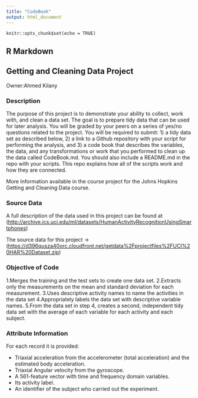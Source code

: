 ```yaml
---
title: "CodeBook"
output: html_document
---
```


```{r setup, include=FALSE}
knitr::opts_chunk$set(echo = TRUE)
```

## R Markdown
## Getting and Cleaning Data Project
 
Owner:Ahmed Kilany
 
### Description
The purpose of this project is to demonstrate your ability to collect, work with, and clean a data set. The goal is to prepare tidy data that can be used for later analysis. You will be graded by your peers on a series of yes/no questions related to the project. You will be required to submit: 1) a tidy data set as described below, 2) a link to a Github repository with your script for performing the analysis, and 3) a code book that describes the variables, the data, and any transformations or work that you performed to clean up the data called CodeBook.md. You should also include a README.md in the repo with your scripts. This repo explains how all of the scripts work and how they are connected.

 More Information available in the course project for the Johns Hopkins Getting and Cleaning Data course.
 
### Source Data
 A full description of the data used in this project can be found at (http://archive.ics.uci.edu/ml/datasets/HumanActivityRecognitionUsingSmartphones)
 
 The source data for this project ->(https://d396qusza40orc.cloudfront.net/getdata%2Fprojectfiles%2FUCI%20HAR%20Dataset.zip)
 
### Objective of Code 
1.Merges the training and the test sets to create one data set.
2.Extracts only the measurements on the mean and standard deviation for each measurement. 
3.Uses descriptive activity names to name the activities in the data set
4.Appropriately labels the data set with descriptive variable names. 
5.From the data set in step 4, creates a second, independent tidy data set with the average of each variable for each activity and each subject.
 
### Attribute Information
 For each record it is provided:

- Triaxial acceleration from the accelerometer (total acceleration) and the estimated body acceleration.
- Triaxial Angular velocity from the gyroscope. 
- A 561-feature vector with time and frequency domain variables. 
- Its activity label. 
- An identifier of the subject who carried out the experiment.
